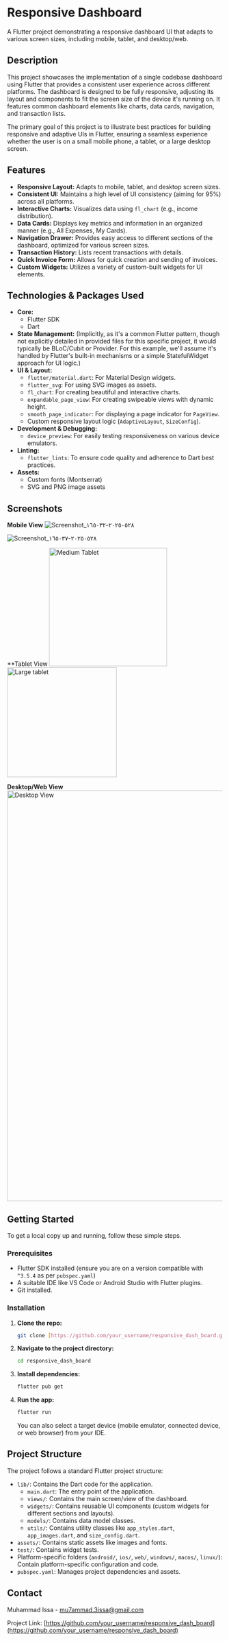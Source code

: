 # Responsive Dashboard

A Flutter project demonstrating a responsive dashboard UI that adapts to various screen sizes, including mobile, tablet, and desktop/web.

## Description

This project showcases the implementation of a single codebase dashboard using Flutter that provides a consistent user experience across different platforms. The dashboard is designed to be fully responsive, adjusting its layout and components to fit the screen size of the device it's running on. It features common dashboard elements like charts, data cards, navigation, and transaction lists.

The primary goal of this project is to illustrate best practices for building responsive and adaptive UIs in Flutter, ensuring a seamless experience whether the user is on a small mobile phone, a tablet, or a large desktop screen.

## Features

- **Responsive Layout:** Adapts to mobile, tablet, and desktop screen sizes.
- **Consistent UI:** Maintains a high level of UI consistency (aiming for 95%) across all platforms.
- **Interactive Charts:** Visualizes data using `fl_chart` (e.g., income distribution).
- **Data Cards:** Displays key metrics and information in an organized manner (e.g., All Expenses, My Cards).
- **Navigation Drawer:** Provides easy access to different sections of the dashboard, optimized for various screen sizes.
- **Transaction History:** Lists recent transactions with details.
- **Quick Invoice Form:** Allows for quick creation and sending of invoices.
- **Custom Widgets:** Utilizes a variety of custom-built widgets for UI elements.

## Technologies & Packages Used

- **Core:**
  - Flutter SDK
  - Dart
- **State Management:** (Implicitly, as it's a common Flutter pattern, though not explicitly detailed in provided files for this specific project, it would typically be BLoC/Cubit or Provider. For this example, we'll assume it's handled by Flutter's built-in mechanisms or a simple StatefulWidget approach for UI logic.)
- **UI & Layout:**
  - `flutter/material.dart`: For Material Design widgets.
  - `flutter_svg`: For using SVG images as assets.
  - `fl_chart`: For creating beautiful and interactive charts.
  - `expandable_page_view`: For creating swipeable views with dynamic height.
  - `smooth_page_indicator`: For displaying a page indicator for `PageView`.
  - Custom responsive layout logic (`AdaptiveLayout`, `SizeConfig`).
- **Development & Debugging:**
  - `device_preview`: For easily testing responsiveness on various device emulators.
- **Linting:**
  - `flutter_lints`: To ensure code quality and adherence to Dart best practices.
- **Assets:**
  - Custom fonts (Montserrat)
  - SVG and PNG image assets

## Screenshots


**Mobile View**
![Screenshot_٢٠٢٥٠٥٢٨-١٦٥٠٣٢](https://github.com/user-attachments/assets/fe48c03e-411b-41fb-92d9-257fffaf0bb3)

![Screenshot_٢٠٢٥٠٥٢٨-١٦٥٠٣٧](https://github.com/user-attachments/assets/407abe18-b21b-401a-88c9-77e8f668c4ea)

**Tablet View 
<img width="276" alt="Medium Tablet" src="https://github.com/user-attachments/assets/5d0f312d-11e9-4d4d-b24f-9bb07114aa06" /> <img width="256" alt="Large tablet" src="https://github.com/user-attachments/assets/8a137b98-ce40-4f7b-aa06-f5e27b178af6" />

**Desktop/Web View**
<img width="958" alt="Desktop View" src="https://github.com/user-attachments/assets/70c5a866-5204-41a8-ad4f-3514cb6a98f8" />


## Getting Started

To get a local copy up and running, follow these simple steps.

### Prerequisites

- Flutter SDK installed (ensure you are on a version compatible with `^3.5.4` as per `pubspec.yaml`)
- A suitable IDE like VS Code or Android Studio with Flutter plugins.
- Git installed.

### Installation

1.  **Clone the repo:**
    ```sh
    git clone [https://github.com/your_username/responsive_dash_board.git](https://github.com/your_username/responsive_dash_board.git)
    ```
2.  **Navigate to the project directory:**
    ```sh
    cd responsive_dash_board
    ```
3.  **Install dependencies:**
    ```sh
    flutter pub get
    ```
4.  **Run the app:**
    ```sh
    flutter run
    ```
    You can also select a target device (mobile emulator, connected device, or web browser) from your IDE.

## Project Structure

The project follows a standard Flutter project structure:

-   `lib/`: Contains the Dart code for the application.
    -   `main.dart`: The entry point of the application.
    -   `views/`: Contains the main screen/view of the dashboard.
    -   `widgets/`: Contains reusable UI components (custom widgets for different sections and layouts).
    -   `models/`: Contains data model classes.
    -   `utils/`: Contains utility classes like `app_styles.dart`, `app_images.dart`, and `size_config.dart`.
-   `assets/`: Contains static assets like images and fonts.
-   `test/`: Contains widget tests.
-   Platform-specific folders (`android/`, `ios/`, `web/`, `windows/`, `macos/`, `linux/`): Contain platform-specific configuration and code.
-   `pubspec.yaml`: Manages project dependencies and assets.

## Contact

Muhammad Issa - mu7ammad.3issa@gmail.com

Project Link: [https://github.com/your_username/responsive_dash_board](https://github.com/your_username/responsive_dash_board)
